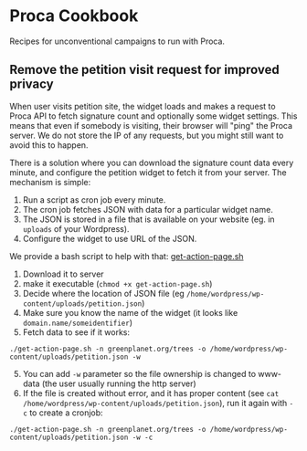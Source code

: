 # Proca Cookbook

Recipes for unconventional campaigns to run with Proca.


## Remove the petition visit request for improved privacy

When user visits petition site, the widget loads and makes a request to Proca API to fetch signature count and optionally some widget settings.
This means that even if somebody is visiting, their browser will "ping" the Proca server. We do not store the IP of any requests, but you might still want to avoid this to happen.

There is a solution where you can download the signature count data every minute, and configure the petition widget to fetch it from your server. 
The mechanism is simple:

1. Run a script as cron job every minute.
2. The cron job fetches JSON with data for a particular widget name.
3. The JSON is stored in a file that is available on your website (eg. in `uploads` of your Wordpress).
4. Configure the widget to use URL of the JSON.


We provide a bash script to help with that: [get-action-page.sh](https://raw.githubusercontent.com/fixthestatusquo/proca-backend/main/utils/get-action-page.sh)

1. Download it to server
2. make it executable (`chmod +x get-action-page.sh`)
3. Decide where the location of JSON file (eg `/home/wordpress/wp-content/uploads/petition.json`)  
4. Make sure you know the name of the widget (it looks like `domain.name/someidentifier`)
4. Fetch data to see if it works:
```
./get-action-page.sh -n greenplanet.org/trees -o /home/wordpress/wp-content/uploads/petition.json -w
```
5. You can add `-w` parameter so the file ownership is changed to www-data (the user usually running the http server)
6. If the file is created without error, and it has proper content (see `cat /home/wordpress/wp-content/uploads/petition.json`), run it again with `-c` to create a cronjob:
```
./get-action-page.sh -n greenplanet.org/trees -o /home/wordpress/wp-content/uploads/petition.json -w -c
```
